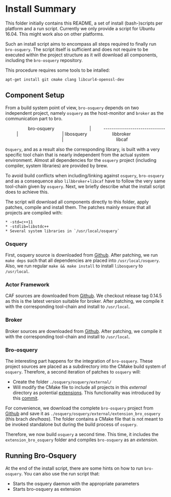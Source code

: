 # Install Summary #
This folder initially contains this README, a set of install (bash-)scripts per platform and a run script. Currently we only provide a script for Ubuntu 16.04. This might work also on other platforms.

Such an install script aims to encompass all steps required to finally run `bro-osquery`. The script itself is sufficient and does not require to be executed within the project structure as it will download all components, including the `bro-osquery` repository.

This procedure requires some tools to be intalled:  
	
	apt-get install git cmake clang libcurl4-openssl-dev

## Component Setup ##
From a build system point of view, `bro-osquery` depends on two independent project, namely `osquery` as the host-monitor and `broker` as the communication part to bro. 

&nbsp;&nbsp;&nbsp;&nbsp;&nbsp;&nbsp;&nbsp;&nbsp;&nbsp;&nbsp;&nbsp;&nbsp;&nbsp;&nbsp;&nbsp;&nbsp;&nbsp;&nbsp;bro-osquery
&nbsp;&nbsp;&nbsp;&nbsp;&nbsp;&nbsp;&nbsp;&nbsp;&nbsp;&nbsp;&nbsp;&nbsp;&nbsp;&nbsp;&nbsp;&nbsp;&nbsp;&nbsp;&nbsp;&nbsp;&nbsp;&nbsp;&nbsp;&nbsp;&nbsp;&nbsp;&nbsp;|
&nbsp;&nbsp;&nbsp;&nbsp;&nbsp;&nbsp;&nbsp;&nbsp;&nbsp;------------------------------
&nbsp;&nbsp;&nbsp;&nbsp;&nbsp;&nbsp;&nbsp;&nbsp;&nbsp;|&nbsp;&nbsp;&nbsp;&nbsp;&nbsp;&nbsp;&nbsp;&nbsp;&nbsp;&nbsp;&nbsp;&nbsp;&nbsp;&nbsp;&nbsp;&nbsp;&nbsp;&nbsp;&nbsp;&nbsp;&nbsp;&nbsp;&nbsp;&nbsp;&nbsp;&nbsp;&nbsp;&nbsp;&nbsp;&nbsp;&nbsp;&nbsp;&nbsp;&nbsp;&nbsp;|
libosquery&nbsp;&nbsp;&nbsp;&nbsp;&nbsp;&nbsp;&nbsp;&nbsp;&nbsp;&nbsp;&nbsp;&nbsp;&nbsp;&nbsp;&nbsp;&nbsp;&nbsp;&nbsp;&nbsp;&nbsp;libbroker
&nbsp;&nbsp;&nbsp;&nbsp;&nbsp;&nbsp;&nbsp;&nbsp;&nbsp;&nbsp;&nbsp;&nbsp;&nbsp;&nbsp;&nbsp;&nbsp;&nbsp;&nbsp;&nbsp;&nbsp;&nbsp;&nbsp;&nbsp;&nbsp;&nbsp;&nbsp;&nbsp;&nbsp;&nbsp;&nbsp;&nbsp;&nbsp;&nbsp;&nbsp;&nbsp;&nbsp;&nbsp;&nbsp;&nbsp;&nbsp;&nbsp;&nbsp;&nbsp;&nbsp;&nbsp;|
&nbsp;&nbsp;&nbsp;&nbsp;&nbsp;&nbsp;&nbsp;&nbsp;&nbsp;&nbsp;&nbsp;&nbsp;&nbsp;&nbsp;&nbsp;&nbsp;&nbsp;&nbsp;&nbsp;&nbsp;&nbsp;&nbsp;&nbsp;&nbsp;&nbsp;&nbsp;&nbsp;&nbsp;&nbsp;&nbsp;&nbsp;&nbsp;&nbsp;&nbsp;&nbsp;&nbsp;&nbsp;&nbsp;&nbsp;&nbsp;&nbsp;libcaf

`Osquery`, and as a result also the corresponding library, is built with a very specific tool chain that is nearly independent from the actual system environment. Almost all dependencies for the `osquery` project (including compiler, system libraries) are provided by brew.

To avoid build conflicts when including/linking against `osquery`, `bro-osquery` and as a consequence also `lilbbroker`+`libcaf` have to follow the very same tool-chain given by `osquery`. Next, we briefly describe what the install script does to achieve this.

The script will download all components directly to this folder, apply patches, compile and install them. The patches mainly ensure that all projects are compiled with:

	* -std=c++11
	* -stdlib=libstdc++
	* Several system libraries in `/usr/local/osquery`

### Osquery ###
First, osquery source is downloaded from [Github](https://github.com/facebook/osquery). After patching, we run `make deps` such that all dependencies are placed into `/usr/local/osquery`. Also, we run regular `make && make install` to install `libosquery` to `/usr/local`.

### Actor Framework ###
CAF sources are downloaded from [Github](https://github.com/actor-framework/actor-framework). We checkout release tag 0.14.5 as this is the latest version suitable for broker. After patching, we compile it with the corresponding tool-chain and install to `/usr/local`.

### Broker ###
Broker sources are downloaded from [Github](https://github.com/bro/broker). After patching, we compile it with the corresponding tool-chain and install to `/usr/local`.

### Bro-osquery ###
The interesting part happens for the integration of `bro-osquery`. These project sources are placed as a subdirectory into the CMake build system of  `osquery`. Therefore, a second iteration of patches to `osquery` will:

* Create the folder `./osquery/osquery/external/`
* Will modify the CMake file to include all projects in this *external* directory as potential [extensions](https://osquery.readthedocs.io/en/stable/development/osquery-sdk/#extensions). This functionality was introduced by this [commit](https://github.com/facebook/osquery/pull/2385). 

For convenience, we download the complete `bro-osquery` project from [Github](https://github.com/bro/bro-osquery/tree/dev/haas) and save it as  `./osquery/osquery/external/extension_bro_osquery` (this brach *dev/haas*). The folder contains a CMake file that is not meant to be invoked standalone but during the build process of `osquery`.

Therefore, we now build `osquery` a second time. This time, it includes the `extension_bro_osquery` folder and compiles `bro-osquery` as an *extension*.



## Running Bro-Osquery ##
At the end of the install script, there are some hints on how to run `bro-osquery`. You can also use the run script that:

* Starts the osquery daemon with the appropriate parameters
* Starts bro-osquery as extension